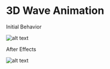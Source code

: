 # 3D Wave Animation
Initial Behavior

![alt text](<Screenshot 2024-05-22 at 10.10.31 PM.png>)

After Effects

![alt text](<Screenshot 2024-05-22 at 10.13.18 PM.png>)
